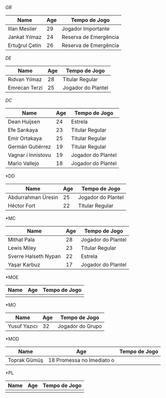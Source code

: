 *GR*

| Name           | Age | Tempo de Jogo         |
| -------------- | --- | --------------------- |
| Illan Meslier  | 29  | Jogador Importante    |
| Jankat Yılmaz  | 24  | Reserva de Emergência |
| Ertuğrul Çetin | 26  | Reserva de Emergência |

*DE*

| Name          | Age | Tempo de Jogo      |
| ------------- | --- | ------------------ |
| Rıdvan Yılmaz | 28  | Titular Regular    |
| Emrecan Terzi | 25  | Jogador do Plantel |

*DC*

| Name               | Age | Tempo de Jogo      |
| ------------------ | --- | ------------------ |
| Dean Huijsen       | 24  | Estrela            |
| Efe Sarıkaya       | 23  | Titular Regular    |
| Emir Ortakaya      | 25  | Titular Regular    |
| Germán Gutiérrez   | 19  | Titular Regular    |
| Vagnar í Innistovu | 19  | Jogador do Plantel |
| Mario Vallejo      | 18  | Jogador do Plantel |

*DD

| Name               | Age | Tempo de Jogo      |
| ------------------ | --- | ------------------ |
| Abdurrahman Üresin | 25  | Jogador do Plantel |
| Héctor Fort        | 22  | Titular Regular    |

*MC

| Name                 | Age | Tempo de Jogo      |
| -------------------- | --- | ------------------ |
| Mithat Pala          | 28  | Jogador do Plantel |
| Lewis Miley          | 23  | Titular Regular    |
| Sverre Halseth Nypan | 22  | Estrela            |
| Yaşar Karbuz         | 17  | Jogador do Plantel |

*MOE

| Name | Age | Tempo de Jogo |
| ---- | --- | ------------- |
|      |     |               |

*MO

| Name         | Age | Tempo de Jogo    |
| ------------ | --- | ---------------- |
| Yusuf Yazıcı | 32  | Jogador do Grupo |

*MOD

| Name         | Age | Tempo de Jogo          |
| ------------ | --- | --------------------- |
| Toprak Gümüş | 18  Promessa no Imediato  o  |

*PL

| Name | Age | Tempo de Jogo |
| ---- | --- | ------------- |
|      |     |               |

